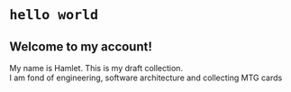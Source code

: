 # `hello world`

## Welcome to my account! <br /> 
My name is Hamlet. This is my draft collection. <br /> 
I am fond of engineering, software architecture and collecting MTG cards 
